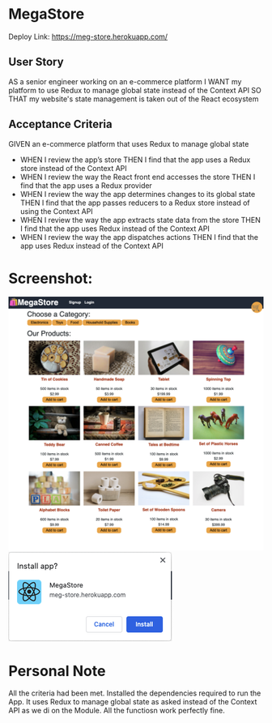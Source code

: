 # MegaStore

Deploy Link: https://meg-store.herokuapp.com/

## User Story

AS a senior engineer working on an e-commerce platform
I WANT my platform to use Redux to manage global state instead of the Context API
SO THAT my website's state management is taken out of the React ecosystem

## Acceptance Criteria

GIVEN an e-commerce platform that uses Redux to manage global state
* WHEN I review the app’s store
THEN I find that the app uses a Redux store instead of the Context API
* WHEN I review the way the React front end accesses the store
THEN I find that the app uses a Redux provider
* WHEN I review the way the app determines changes to its global state
THEN I find that the app passes reducers to a Redux store instead of using the Context API
* WHEN I review the way the app extracts state data from the store
THEN I find that the app uses Redux instead of the Context API
* WHEN I review the way the app dispatches actions
THEN I find that the app uses Redux instead of the Context API

# Screenshot:
![](./images/1.png)
![](./images/2.png)

# Personal Note
All the criteria had been met. Installed the dependencies required to run the App. It uses Redux to manage global state as asked instead of the Context API as we di on the Module. All the functiosn work perfectly fine.